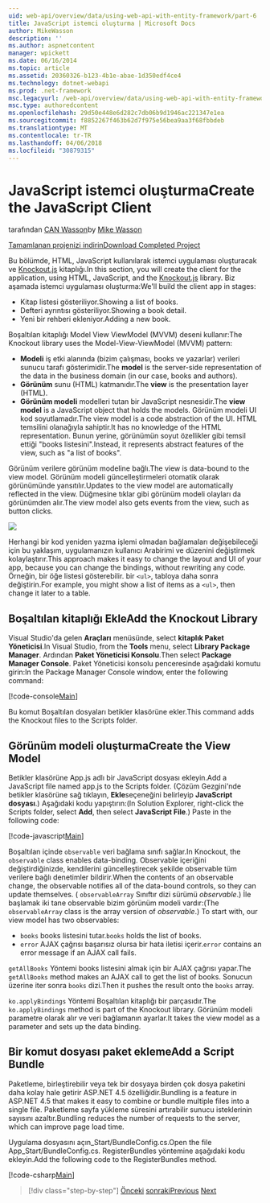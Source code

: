```yaml
---
uid: web-api/overview/data/using-web-api-with-entity-framework/part-6
title: JavaScript istemci oluşturma | Microsoft Docs
author: MikeWasson
description: ''
ms.author: aspnetcontent
manager: wpickett
ms.date: 06/16/2014
ms.topic: article
ms.assetid: 20360326-b123-4b1e-abae-1d350edf4ce4
ms.technology: dotnet-webapi
ms.prod: .net-framework
msc.legacyurl: /web-api/overview/data/using-web-api-with-entity-framework/part-6
msc.type: authoredcontent
ms.openlocfilehash: 29d50e448e6d282c7db06b9d1946ac221347e1ea
ms.sourcegitcommit: f8852267f463b62d7f975e56bea9aa3f68fbbdeb
ms.translationtype: MT
ms.contentlocale: tr-TR
ms.lasthandoff: 04/06/2018
ms.locfileid: "30879315"
---
```

<a name="create-the-javascript-client"></a><span data-ttu-id="c19e9-102">JavaScript istemci oluşturma</span><span class="sxs-lookup"><span data-stu-id="c19e9-102">Create the JavaScript Client</span></span>
====================
<span data-ttu-id="c19e9-103">tarafından [CAN Wasson](https://github.com/MikeWasson)</span><span class="sxs-lookup"><span data-stu-id="c19e9-103">by [Mike Wasson](https://github.com/MikeWasson)</span></span>

[<span data-ttu-id="c19e9-104">Tamamlanan projenizi indirin</span><span class="sxs-lookup"><span data-stu-id="c19e9-104">Download Completed Project</span></span>](https://github.com/MikeWasson/BookService)

<span data-ttu-id="c19e9-105">Bu bölümde, HTML, JavaScript kullanılarak istemci uygulaması oluşturacak ve [Knockout.js](http://knockoutjs.com/) kitaplığı.</span><span class="sxs-lookup"><span data-stu-id="c19e9-105">In this section, you will create the client for the application, using HTML, JavaScript, and the [Knockout.js](http://knockoutjs.com/) library.</span></span> <span data-ttu-id="c19e9-106">Biz aşamada istemci uygulaması oluşturma:</span><span class="sxs-lookup"><span data-stu-id="c19e9-106">We'll build the client app in stages:</span></span>

- <span data-ttu-id="c19e9-107">Kitap listesi gösteriliyor.</span><span class="sxs-lookup"><span data-stu-id="c19e9-107">Showing a list of books.</span></span>
- <span data-ttu-id="c19e9-108">Defteri ayrıntısı gösteriliyor.</span><span class="sxs-lookup"><span data-stu-id="c19e9-108">Showing a book detail.</span></span>
- <span data-ttu-id="c19e9-109">Yeni bir rehberi ekleniyor.</span><span class="sxs-lookup"><span data-stu-id="c19e9-109">Adding a new book.</span></span>

<span data-ttu-id="c19e9-110">Boşaltılan kitaplığı Model View ViewModel (MVVM) deseni kullanır:</span><span class="sxs-lookup"><span data-stu-id="c19e9-110">The Knockout library uses the Model-View-ViewModel (MVVM) pattern:</span></span>

- <span data-ttu-id="c19e9-111">**Modeli** iş etki alanında (bizim çalışması, books ve yazarlar) verileri sunucu tarafı gösterimidir.</span><span class="sxs-lookup"><span data-stu-id="c19e9-111">The **model** is the server-side representation of the data in the business domain (in our case, books and authors).</span></span>
- <span data-ttu-id="c19e9-112">**Görünüm** sunu (HTML) katmanıdır.</span><span class="sxs-lookup"><span data-stu-id="c19e9-112">The **view** is the presentation layer (HTML).</span></span>
- <span data-ttu-id="c19e9-113">**Görünüm modeli** modelleri tutan bir JavaScript nesnesidir.</span><span class="sxs-lookup"><span data-stu-id="c19e9-113">The **view model** is a JavaScript object that holds the models.</span></span> <span data-ttu-id="c19e9-114">Görünüm modeli UI kod soyutlamadır.</span><span class="sxs-lookup"><span data-stu-id="c19e9-114">The view model is a code abstraction of the UI.</span></span> <span data-ttu-id="c19e9-115">HTML temsilini olanağıyla sahiptir.</span><span class="sxs-lookup"><span data-stu-id="c19e9-115">It has no knowledge of the HTML representation.</span></span> <span data-ttu-id="c19e9-116">Bunun yerine, görünümün soyut özellikler gibi temsil ettiği &quot;books listesini&quot;.</span><span class="sxs-lookup"><span data-stu-id="c19e9-116">Instead, it represents abstract features of the view, such as &quot;a list of books&quot;.</span></span>

<span data-ttu-id="c19e9-117">Görünüm verilere görünüm modeline bağlı.</span><span class="sxs-lookup"><span data-stu-id="c19e9-117">The view is data-bound to the view model.</span></span> <span data-ttu-id="c19e9-118">Görünüm modeli güncelleştirmeleri otomatik olarak görünümünde yansıtılır.</span><span class="sxs-lookup"><span data-stu-id="c19e9-118">Updates to the view model are automatically reflected in the view.</span></span> <span data-ttu-id="c19e9-119">Düğmesine tıklar gibi görünüm modeli olayları da görünümden alır.</span><span class="sxs-lookup"><span data-stu-id="c19e9-119">The view model also gets events from the view, such as button clicks.</span></span>

![](part-6/_static/image1.png)

<span data-ttu-id="c19e9-120">Herhangi bir kod yeniden yazma işlemi olmadan bağlamaları değişebileceği için bu yaklaşım, uygulamanızın kullanıcı Arabirimi ve düzenini değiştirmek kolaylaştırır.</span><span class="sxs-lookup"><span data-stu-id="c19e9-120">This approach makes it easy to change the layout and UI of your app, because you can change the bindings, without rewriting any code.</span></span> <span data-ttu-id="c19e9-121">Örneğin, bir öğe listesi gösterebilir. bir `<ul>`, tabloya daha sonra değiştirin.</span><span class="sxs-lookup"><span data-stu-id="c19e9-121">For example, you might show a list of items as a `<ul>`, then change it later to a table.</span></span>

## <a name="add-the-knockout-library"></a><span data-ttu-id="c19e9-122">Boşaltılan kitaplığı Ekle</span><span class="sxs-lookup"><span data-stu-id="c19e9-122">Add the Knockout Library</span></span>

<span data-ttu-id="c19e9-123">Visual Studio'da gelen **Araçları** menüsünde, select **kitaplık Paket Yöneticisi**.</span><span class="sxs-lookup"><span data-stu-id="c19e9-123">In Visual Studio, from the **Tools** menu, select **Library Package Manager**.</span></span> <span data-ttu-id="c19e9-124">Ardından **Paket Yöneticisi Konsolu**.</span><span class="sxs-lookup"><span data-stu-id="c19e9-124">Then select **Package Manager Console**.</span></span> <span data-ttu-id="c19e9-125">Paket Yöneticisi konsolu penceresinde aşağıdaki komutu girin:</span><span class="sxs-lookup"><span data-stu-id="c19e9-125">In the Package Manager Console window, enter the following command:</span></span>

[!code-console[Main](part-6/samples/sample1.cmd)]

<span data-ttu-id="c19e9-126">Bu komut Boşaltılan dosyaları betikler klasörüne ekler.</span><span class="sxs-lookup"><span data-stu-id="c19e9-126">This command adds the Knockout files to the Scripts folder.</span></span>

## <a name="create-the-view-model"></a><span data-ttu-id="c19e9-127">Görünüm modeli oluşturma</span><span class="sxs-lookup"><span data-stu-id="c19e9-127">Create the View Model</span></span>

<span data-ttu-id="c19e9-128">Betikler klasörüne App.js adlı bir JavaScript dosyası ekleyin.</span><span class="sxs-lookup"><span data-stu-id="c19e9-128">Add a JavaScript file named app.js to the Scripts folder.</span></span> <span data-ttu-id="c19e9-129">(Çözüm Gezgini'nde betikler klasörüne sağ tıklayın, **Ekle**seçeneğini belirleyip **JavaScript dosyası**.) Aşağıdaki kodu yapıştırın:</span><span class="sxs-lookup"><span data-stu-id="c19e9-129">(In Solution Explorer, right-click the Scripts folder, select **Add**, then select **JavaScript File**.) Paste in the following code:</span></span>

[!code-javascript[Main](part-6/samples/sample2.js)]

<span data-ttu-id="c19e9-130">Boşaltılan içinde `observable` veri bağlama sınıfı sağlar.</span><span class="sxs-lookup"><span data-stu-id="c19e9-130">In Knockout, the `observable` class enables data-binding.</span></span> <span data-ttu-id="c19e9-131">Observable içeriğini değiştirdiğinizde, kendilerini güncelleştirecek şekilde observable tüm verilere bağlı denetimler bildirir.</span><span class="sxs-lookup"><span data-stu-id="c19e9-131">When the contents of an observable change, the observable notifies all of the data-bound controls, so they can update themselves.</span></span> <span data-ttu-id="c19e9-132">( `observableArray` Sınıftır dizi sürümü *observable*.) İle başlamak iki tane observable bizim görünüm modeli vardır:</span><span class="sxs-lookup"><span data-stu-id="c19e9-132">(The `observableArray` class is the array version of *observable*.) To start with, our view model has two observables:</span></span>

- <span data-ttu-id="c19e9-133">`books` books listesini tutar.</span><span class="sxs-lookup"><span data-stu-id="c19e9-133">`books` holds the list of books.</span></span>
- <span data-ttu-id="c19e9-134">`error` AJAX çağrısı başarısız olursa bir hata iletisi içerir.</span><span class="sxs-lookup"><span data-stu-id="c19e9-134">`error` contains an error message if an AJAX call fails.</span></span>

<span data-ttu-id="c19e9-135">`getAllBooks` Yöntemi books listesini almak için bir AJAX çağrısı yapar.</span><span class="sxs-lookup"><span data-stu-id="c19e9-135">The `getAllBooks` method makes an AJAX call to get the list of books.</span></span> <span data-ttu-id="c19e9-136">Sonucun üzerine iter sonra `books` dizi.</span><span class="sxs-lookup"><span data-stu-id="c19e9-136">Then it pushes the result onto the `books` array.</span></span>

<span data-ttu-id="c19e9-137">`ko.applyBindings` Yöntemi Boşaltılan kitaplığı bir parçasıdır.</span><span class="sxs-lookup"><span data-stu-id="c19e9-137">The `ko.applyBindings` method is part of the Knockout library.</span></span> <span data-ttu-id="c19e9-138">Görünüm modeli parametre olarak alır ve veri bağlamanın ayarlar.</span><span class="sxs-lookup"><span data-stu-id="c19e9-138">It takes the view model as a parameter and sets up the data binding.</span></span>

## <a name="add-a-script-bundle"></a><span data-ttu-id="c19e9-139">Bir komut dosyası paket ekleme</span><span class="sxs-lookup"><span data-stu-id="c19e9-139">Add a Script Bundle</span></span>

<span data-ttu-id="c19e9-140">Paketleme, birleştirebilir veya tek bir dosyaya birden çok dosya paketini daha kolay hale getirir ASP.NET 4.5 özelliğidir.</span><span class="sxs-lookup"><span data-stu-id="c19e9-140">Bundling is a feature in ASP.NET 4.5 that makes it easy to combine or bundle multiple files into a single file.</span></span> <span data-ttu-id="c19e9-141">Paketleme sayfa yükleme süresini artırabilir sunucu isteklerinin sayısını azaltır.</span><span class="sxs-lookup"><span data-stu-id="c19e9-141">Bundling reduces the number of requests to the server, which can improve page load time.</span></span>

<span data-ttu-id="c19e9-142">Uygulama dosyasını açın\_Start/BundleConfig.cs.</span><span class="sxs-lookup"><span data-stu-id="c19e9-142">Open the file App\_Start/BundleConfig.cs.</span></span> <span data-ttu-id="c19e9-143">RegisterBundles yöntemine aşağıdaki kodu ekleyin.</span><span class="sxs-lookup"><span data-stu-id="c19e9-143">Add the following code to the RegisterBundles method.</span></span>

[!code-csharp[Main](part-6/samples/sample3.cs)]

> [!div class="step-by-step"]
> <span data-ttu-id="c19e9-144">[Önceki](part-5.md)
> [sonraki](part-7.md)</span><span class="sxs-lookup"><span data-stu-id="c19e9-144">[Previous](part-5.md)
[Next](part-7.md)</span></span>
